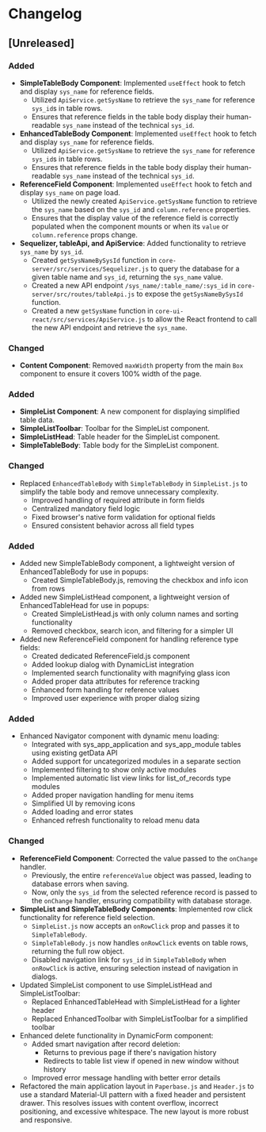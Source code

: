 # Changelog

## [Unreleased]

### Added
- **SimpleTableBody Component**: Implemented `useEffect` hook to fetch and display `sys_name` for reference fields.
  - Utilized `ApiService.getSysName` to retrieve the `sys_name` for reference `sys_id`s in table rows.
  - Ensures that reference fields in the table body display their human-readable `sys_name` instead of the technical `sys_id`.
- **EnhancedTableBody Component**: Implemented `useEffect` hook to fetch and display `sys_name` for reference fields.
  - Utilized `ApiService.getSysName` to retrieve the `sys_name` for reference `sys_id`s in table rows.
  - Ensures that reference fields in the table body display their human-readable `sys_name` instead of the technical `sys_id`.
- **ReferenceField Component**: Implemented `useEffect` hook to fetch and display `sys_name` on page load.
  - Utilized the newly created `ApiService.getSysName` function to retrieve the `sys_name` based on the `sys_id` and `column.reference` properties.
  - Ensures that the display value of the reference field is correctly populated when the component mounts or when its `value` or `column.reference` props change.
- **Sequelizer, tableApi, and ApiService**: Added functionality to retrieve `sys_name` by `sys_id`.
  - Created `getSysNameBySysId` function in `core-server/src/services/Sequelizer.js` to query the database for a given table name and `sys_id`, returning the `sys_name` value.
  - Created a new API endpoint `/sys_name/:table_name/:sys_id` in `core-server/src/routes/tableApi.js` to expose the `getSysNameBySysId` function.
  - Created a new `getSysName` function in `core-ui-react/src/services/ApiService.js` to allow the React frontend to call the new API endpoint and retrieve the `sys_name`.

### Changed
- **Content Component**: Removed `maxWidth` property from the main `Box` component to ensure it covers 100% width of the page.

### Added
- **SimpleList Component**: A new component for displaying simplified table data.
- **SimpleListToolbar**: Toolbar for the SimpleList component.
- **SimpleListHead**: Table header for the SimpleList component.
- **SimpleTableBody**: Table body for the SimpleList component.

### Changed
- Replaced `EnhancedTableBody` with `SimpleTableBody` in `SimpleList.js` to simplify the table body and remove unnecessary complexity.
  - Improved handling of required attribute in form fields
  - Centralized mandatory field logic
  - Fixed browser's native form validation for optional fields
  - Ensured consistent behavior across all field types

### Added
- Added new SimpleTableBody component, a lightweight version of EnhancedTableBody for use in popups:
  - Created SimpleTableBody.js, removing the checkbox and info icon from rows
- Added new SimpleListHead component, a lightweight version of EnhancedTableHead for use in popups:
  - Created SimpleListHead.js with only column names and sorting functionality
  - Removed checkbox, search icon, and filtering for a simpler UI
- Added new ReferenceField component for handling reference type fields:
  - Created dedicated ReferenceField.js component
  - Added lookup dialog with DynamicList integration
  - Implemented search functionality with magnifying glass icon
  - Added proper data attributes for reference tracking
  - Enhanced form handling for reference values
  - Improved user experience with proper dialog sizing

### Added
- Enhanced Navigator component with dynamic menu loading:
  - Integrated with sys_app_application and sys_app_module tables using existing getData API
  - Added support for uncategorized modules in a separate section
  - Implemented filtering to show only active modules
  - Implemented automatic list view links for list_of_records type modules
  - Added proper navigation handling for menu items
  - Simplified UI by removing icons
  - Added loading and error states
  - Enhanced refresh functionality to reload menu data

### Changed
- **ReferenceField Component**: Corrected the value passed to the `onChange` handler.
  - Previously, the entire `referenceValue` object was passed, leading to database errors when saving.
  - Now, only the `sys_id` from the selected reference record is passed to the `onChange` handler, ensuring compatibility with database storage.
- **SimpleList and SimpleTableBody Components**: Implemented row click functionality for reference field selection.
  - `SimpleList.js` now accepts an `onRowClick` prop and passes it to `SimpleTableBody`.
  - `SimpleTableBody.js` now handles `onRowClick` events on table rows, returning the full row object.
  - Disabled navigation link for `sys_id` in `SimpleTableBody` when `onRowClick` is active, ensuring selection instead of navigation in dialogs.
- Updated SimpleList component to use SimpleListHead and SimpleListToolbar:
  - Replaced EnhancedTableHead with SimpleListHead for a lighter header
  - Replaced EnhancedToolbar with SimpleListToolbar for a simplified toolbar
- Enhanced delete functionality in DynamicForm component:
  - Added smart navigation after record deletion:
    - Returns to previous page if there's navigation history
    - Redirects to table list view if opened in new window without history
  - Improved error message handling with better error details
- Refactored the main application layout in `Paperbase.js` and `Header.js` to use a standard Material-UI pattern with a fixed header and persistent drawer. This resolves issues with content overflow, incorrect positioning, and excessive whitespace. The new layout is more robust and responsive.
